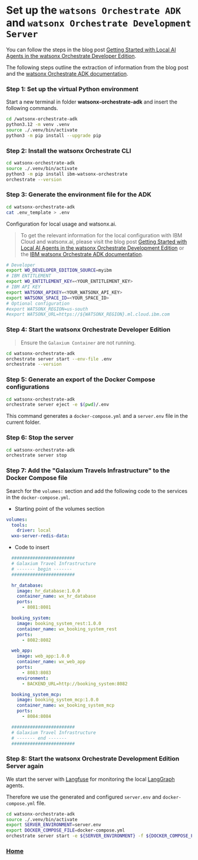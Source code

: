 # Set up the `watsons Orchestrate ADK` and `watsonx Orchestrate Development Server`

You can follow the steps in the blog post [Getting Started with Local AI Agents in the watsonx Orchestrate Developer Edition](https://suedbroecker.net/2025/06/25/getting-started-with-local-ai-agents-in-the-watsonx-orchestrate-developer-edition/).

The following steps outline the extraction of information from the blog post and the [watsonx Orchestrate ADK documentation](https://developer.watson-orchestrate.ibm.com/).

### Step 1: Set up the virtual Python environment

Start a new terminal in folder **watsonx-orchestrate-adk** and insert the following commands.

```sh
cd /watsonx-orchestrate-adk
python3.12 -m venv .venv
source ./.venv/bin/activate
python3 -m pip install --upgrade pip
```

### Step 2: Install the watsonx Orchestrate CLI

```sh
cd watsonx-orchestrate-adk
source ./.venv/bin/activate
python3 -m pip install ibm-watsonx-orchestrate
orchestrate --version
```

### Step 3: Generate the environment file for the ADK

```sh
cd watsonx-orchestrate-adk
cat .env_template > .env
```

Configuration for local usage and watsonx.ai.

>To get the relevant information for the local configuration with IBM Cloud and watsonx.ai, please visit the blog post [Getting Started with Local AI Agents in the watsonx Orchestrate Development Edition](https://suedbroecker.net/2025/06/25/getting-started-with-local-ai-agents-in-the-watsonx-orchestrate-developer-edition/) or the [IBM watsonx Orchestrate ADK documentation](https://developer.watson-orchestrate.ibm.com/getting_started/installing#ibm-cloud).


```sh
# Developer
export WO_DEVELOPER_EDITION_SOURCE=myibm
# IBM ENTITLEMENT
export WO_ENTITLEMENT_KEY=<YOUR_ENTITLEMENT_KEY>
# IBM API KEY
export WATSONX_APIKEY=<YOUR_WATSONX_API_KEY>
export WATSONX_SPACE_ID=<YOUR_SPACE_ID>
# Optional configuration
#export WATSONX_REGION=us-south
#export WATSONX_URL=https://${WATSONX_REGION}.ml.cloud.ibm.com
```

### Step 4: Start the watsonx Orchestrate Developer Edition

>Ensure the `Galaxium Container` are not running.

```sh
cd watsonx-orchestrate-adk
orchestrate server start --env-file .env
orchestrate --version
```

### Step 5: Generate an export of the Docker Compose configurations

```sh
cd watsonx-orchestrate-adk
orchestrate server eject -e $(pwd)/.env
```

This command generates a `docker-compose.yml` and a `server.env` file in the current folder.

### Step 6: Stop the server

```sh
cd watsonx-orchestrate-adk
orchestrate server stop
```

### Step 7: Add the "Galaxium Travels Infrastructure" to the Docker Compose file

Search for the `volumes:` section and add the following code to the services in the `docker-compose.yml`.

* Starting point of the volumes section

```yaml
volumes:
  tools:
    driver: local
  wxo-server-redis-data:
```

* Code to insert

```yaml 
  ########################
  # Galaxium Travel Infrastructure 
  # ------- begin -------
  ########################

  hr_database:
    image: hr_database:1.0.0
    container_name: wx_hr_database
    ports:
      - 8081:8081

  booking_system:
    image: booking_system_rest:1.0.0
    container_name: wx_booking_system_rest
    ports:
      - 8082:8082

  web_app:
    image: web_app:1.0.0
    container_name: wx_web_app
    ports:
      - 8083:8083
    environment:
      - BACKEND_URL=http://booking_system:8082

  booking_system_mcp:
    image: booking_system_mcp:1.0.0
    container_name: wx_booking_system_mcp
    ports:
      - 8084:8084

  ########################
  # Galaxium Travel Infrastructure 
  # ------- end -------
  ########################
```

### Step 8: Start the watsonx Orchestrate Development Edition Server again

We start the server with [Langfuse](https://github.com/langfuse/langfuse) for monitoring the local [LangGraph](https://github.com/langchain-ai/langgraph) agents.

Therefore we use the generated and configured `server.env` and `docker-compose.yml` file.

```sh
cd watsonx-orchestrate-adk
source ./.venv/bin/activate
export SERVER_ENVIRONMENT=server.env
export DOCKER_COMPOSE_FILE=docker-compose.yml
orchestrate server start -e ${SERVER_ENVIRONMENT} -f ${DOCKER_COMPOSE_FILE}  --with-langfuse
```

### [Home](https://github.com/IBM/oic-i-agentic-ai-tutorials/blob/main/end-to-end-agent-use-case-implementation-with-galaxium-travels-full-local-setup-guide-and-mcp/README.md)